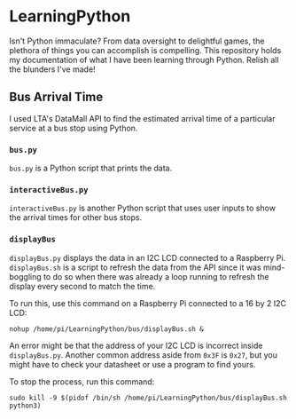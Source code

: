 # LearningPython

Isn't Python immaculate? From data oversight to delightful games, the plethora of things you can accomplish is compelling. This repository holds my documentation of what I have been learning through Python. Relish all the blunders I've made!

## Bus Arrival Time

I used LTA's DataMall API to find the estimated arrival time of a particular service at a bus stop using Python.

### `bus.py`

`bus.py` is a Python script that prints the data.

### `interactiveBus.py`

`interactiveBus.py` is another Python script that uses user inputs to show the arrival times for other bus stops.

### `displayBus`

`displayBus.py` displays the data in an I2C LCD connected to a Raspberry Pi. `displayBus.sh` is a script to refresh the data from the API since it was mind-boggling to do so when there was already a loop running to refresh the display every second to match the time.

To run this, use this command on a Raspberry Pi connected to a 16 by 2 I2C LCD:

```
nohup /home/pi/LearningPython/bus/displayBus.sh &
```

An error might be that the address of your I2C LCD is incorrect inside `displayBus.py`. Another common address aside from `0x3F` is `0x27`, but you might have to check your datasheet or use a program to find yours.

To stop the process, run this command:

```
sudo kill -9 $(pidof /bin/sh /home/pi/LearningPython/bus/displayBus.sh python3)
```